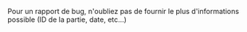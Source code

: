 Pour un rapport de bug, n'oubliez pas de fournir le plus d'informations possible (ID de la partie, date, etc...)
